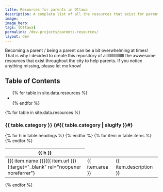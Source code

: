 ```yaml
---
title: Resources for parents in Ottawa
description: A complete list of all the resources that exist for parents in Ottawa
image:
image_hero: 
tags: [Ottawa]
permalink: /dev-projects/parents-resources/
layout: dev
---
```


Becoming a parent / being a parent can be a bit overwhelming at times! That is why I decided to create this repository of allllllllllllllllll the awwesome resources that exist throughout the city to help parents. If you notice anything missing, please let me know!

## Table of Contents

<ul>
  {% for table in site.data.resources %}
    <li><a href="#{{ table.category | slugify }}"></a></li>
  {% endfor %}
</ul>

{% for table in site.data.resources %}
### {{ table.category }} {#{{ table.category | slugify }}#}

<table>
  <thead>
    <tr>
      {% for h in table.headings %}
        <th>{{ h }}</th>
      {% endfor %}
    </tr>
  </thead>
  <tbody>
    {% for item in table.items %}
      <tr>
        <!-- make the name a clickable link -->
        <td>
          [{{ item.name }}]({{ item.url }}){:target="_blank" rel="noopener noreferrer"}
        </td>
        <td>{{ item.area }}</td>
        <td>{{ item.description }}</td>
      </tr>
    {% endfor %}
  </tbody>
</table>


{% endfor %}
